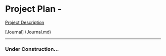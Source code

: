 # Project Plan - 

[Project Description](README.md)

[Journal] (Journal.md)

---
### Under Construction...